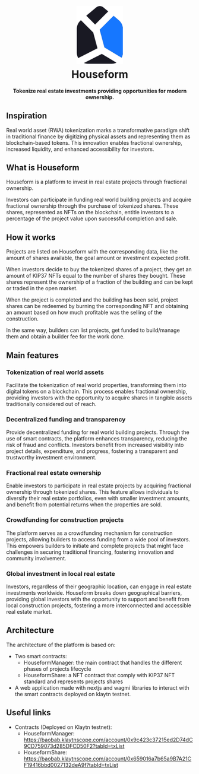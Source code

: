<div align="center">
  <img height="156" src="./public/houseform-icon.png" />

  <h1 style="margin-top:8px;">Houseform</h1>

  <p>
    <strong>Tokenize real estate investments providing opportunities for modern ownership.</strong>
  </p>
</div>

## Inspiration

Real world asset (RWA) tokenization marks a transformative paradigm shift in traditional finance by digitizing physical assets and representing them as blockchain-based tokens. This innovation enables fractional ownership, increased liquidity, and enhanced accessibility for investors.

## What is Houseform

Houseform is a platform to invest in real estate projects through fractional ownership.

Investors can participate in funding real world building projects and acquire fractional ownership through the purchase of tokenized shares. These shares, represented as NFTs on the blockchain, entitle investors to a percentage of the project value upon successful completion and sale.

## How it works

Projects are listed on Houseform with the corresponding data, like the amount of shares available, the goal amount or investment expected profit.

When investors decide to buy the tokenized shares of a project, they get an amount of KIP37 NFTs equal to the number of shares they bought. These shares represent the ownership of a fraction of the building and can be kept or traded in the open market.

When the project is completed and the building has been sold, project shares can be redeemed by burning the corresponding NFT and obtaining an amount based on how much profitable was the selling of the construction.

In the same way, builders can list projects, get funded to build/manage them and obtain a builder fee for the work done.

## Main features

### Tokenization of real world assets

Facilitate the tokenization of real world properties, transforming them into digital tokens on a blockchain. This process enables fractional ownership, providing investors with the opportunity to acquire shares in tangible assets traditionally considered out of reach.

### Decentralized funding and transparency

Provide decentralized funding for real world building projects. Through the use of smart contracts, the platform enhances transparency, reducing the risk of fraud and conflicts. Investors benefit from increased visibility into project details, expenditure, and progress, fostering a transparent and trustworthy investment environment.

### Fractional real estate ownership

Enable investors to participate in real estate projects by acquiring fractional ownership through tokenized shares. This feature allows individuals to diversify their real estate portfolios, even with smaller investment amounts, and benefit from potential returns when the properties are sold.

### Crowdfunding for construction projects

The platform serves as a crowdfunding mechanism for construction projects, allowing builders to access funding from a wide pool of investors. This empowers builders to initiate and complete projects that might face challenges in securing traditional financing, fostering innovation and community involvement.

### Global investment in local real estate

Investors, regardless of their geographic location, can engage in real estate investments worldwide. Houseform breaks down geographical barriers, providing global investors with the opportunity to support and benefit from local construction projects, fostering a more interconnected and accessible real estate market.

## Architecture

The architecture of the platform is based on:

- Two smart contracts:
  - HouseformManager: the main contract that handles the different phases of projects lifecycle
  - HouseformShare: a NFT contract that comply with KIP37 NFT standard and represents projects shares
- A web application made with nextjs and wagmi libraries to interact with the smart contracts deployed on klaytn testnet.

## Useful links

- Contracts (Deployed on Klaytn testnet):
  - HouseformManager: https://baobab.klaytnscope.com/account/0x9c423c37215ed2D74dC9CD759073d285DFCD50F2?tabId=txList
  - HouseformShare: https://baobab.klaytnscope.com/account/0x659016a7b65a9B7A21CF19416bbd0027132deA9f?tabId=txList
